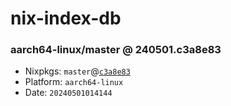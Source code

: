 # nix-index-db
### aarch64-linux/master @ 240501.c3a8e83
- Nixpkgs: `master`@[`c3a8e83`](https://github.com/NixOS/nixpkgs/commit/c3a8e83c525741f0bca51db7a33b21d99d5d23aa)
- Platform: `aarch64-linux`
- Date: `20240501014144`
